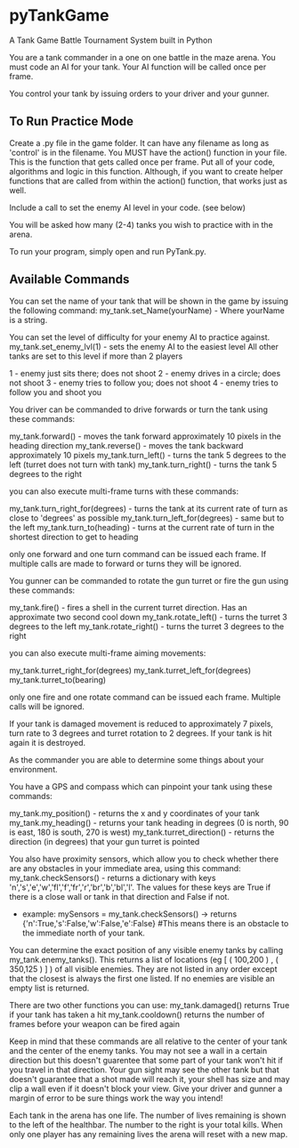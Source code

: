 # pyTankGame
A Tank Game Battle Tournament System built in Python

You are a tank commander in a one on one battle in the maze arena.  You must code an AI for your tank.  Your AI function will be called once per frame.

You control your tank by issuing orders to your driver and your gunner.

To Run Practice Mode
-----------------------------------------------------------------
Create a .py file in the game folder. It can have any filename as long as 'control' is in the filename. You MUST have the action() function in your file. This is the function that gets called once per frame. Put all of your code, algorithms and logic in this function. Although, if you want to create helper functions that are called from within the action() function, that works just as well.

Include a call to set the enemy AI level in your code. (see below)

You will be asked how many (2-4) tanks you wish to practice with in the arena.

To run your program, simply open and run PyTank.py. 

Available Commands
-----------------------------------------------------------------

You can set the name of your tank that will be shown in the game by issuing the following command:
my_tank.set_Name(yourName) - Where yourName is a string.

You can set the level of difficulty for your enemy AI to practice against.
my_tank.set_enemy_lvl(1) - sets the enemy AI to the easiest level
All other tanks are set to this level if more than 2 players

1 - enemy just sits there; does not shoot
2 - enemy drives in a circle; does not shoot
3 - enemy tries to follow you; does not shoot
4 - enemy tries to follow you and shoot you

You driver can be commanded to drive forwards or turn the tank using these commands:

my_tank.forward() - moves the tank forward approximately 10 pixels in the heading direction
my_tank.reverse() - moves the tank backward approximately 10 pixels
my_tank.turn_left() - turns the tank 5 degrees to the left (turret does not turn with tank)
my_tank.turn_right() - turns the tank 5 degrees to the right

you can also execute multi-frame turns with these commands:

my_tank.turn_right_for(degrees) - turns the tank at its current rate of turn as close to 'degrees' as possible
my_tank.turn_left_for(degrees) - same but to the left
my_tank.turn_to(heading) - turns at the current rate of turn in the shortest direction to get to heading

only one forward and one turn command can be issued each frame.  If multiple calls are made to forward or turns they will be ignored.

You gunner can be commanded to rotate the gun turret or fire the gun using these commands:

my_tank.fire() - fires a shell in the current turret direction.  Has an approximate two second cool down
my_tank.rotate_left() - turns the turret 3 degrees to the left
my_tank.rotate_right() - turns the turret 3 degrees to the right

you can also execute multi-frame aiming movements:

my_tank.turret_right_for(degrees)
my_tank.turret_left_for(degrees)
my_tank.turret_to(bearing)

only one fire and one rotate command can be issued each frame.  Multiple calls will be ignored.

If your tank is damaged movement is reduced to approximately 7 pixels, turn rate to 3 degrees and turret rotation to 2 degrees. If your tank is hit again it is destroyed.

As the commander you are able to determine some things about your environment.  

You have a GPS and compass which can pinpoint your tank using these commands:

my_tank.my_position() - returns the x and y coordinates of your tank
my_tank.my_heading() - returns your tank heading in degrees (0 is north, 90 is east, 180 is south, 270 is west)
my_tank.turret_direction() - returns the direction (in degrees) that your gun turret is pointed

You also have proximity sensors, which allow you to check whether there are any obstacles in your immediate area, using this command:
my_tank.checkSensors() - returns a dictionary with keys 'n','s','e','w','fl','f','fr','r','br','b','bl','l'.  The values for these keys are True if there is a close wall or tank in that direction and False if not.
- example: mySensors = my_tank.checkSensors() -> returns {'n':True,'s':False,'w':False,'e':False} #This means there is an obstacle to the immediate north of your tank.

You can determine the exact position of any visible enemy tanks by calling my_tank.enemy_tanks().  This returns a list of locations (eg [ ( 100,200 ) , ( 350,125 ) ] ) of all visible enemies. They are not listed in any order except that the closest is always the first one listed. If no enemies are visible an empty list is returned.

There are two other functions you can use:
my_tank.damaged() returns True if your tank has taken a hit
my_tank.cooldown() returns the number of frames before your weapon can be fired again

Keep in mind that these commands are all relative to the center of your tank and the center of the enemy tanks.  You may not see a wall in a certain direction but this doesn't guarentee that some part of your tank won't hit if you travel in that direction.  Your gun sight may see the other tank but that doesn't guarantee that a shot made will reach it, your shell has size and may clip a wall even if it doesn't block your view.  Give your driver and gunner a margin of error to be sure things work the way you intend!

Each tank in the arena has one life.  The number of lives remaining is shown to the left of the healthbar.  The number to the right is your total kills.  When only one player has any remaining lives the arena will reset with a new map.

